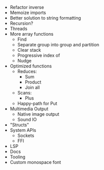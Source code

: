 - Refactor inverse
- Memoize imports
- Better solution to string formatting
- Recursion?
- Threads
- More array functions
  - Find
  - Separate group into group and partition
  - Clear stack
  - Progressive index of
  - Nudge
- Optimized functions
  - Reduces:
    - Sum
    - Product
    - Join all
  - Scans:
    - Plus
  - Happy-path for Put
- Multimedia Output
  - Native image output
  - Sound IO
- "Structs"
- System APIs
  - Sockets
  - FFI
- LSP
- Docs
- Tooling
- Custom monospace font
